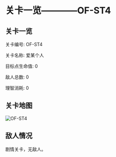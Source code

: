 # 关卡一览————OF-ST4


## 关卡一览

关卡编号: OF-ST4

关卡名称: 爱某个人

目标点生命值: 0

敌人总数: 0

理智消耗: 0


## 关卡地图
![OF-ST4](./oprMap/OF-ST4.png)

## 敌人情况

剧情关卡，无敌人。

